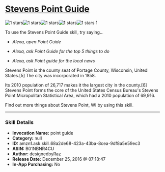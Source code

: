 # [Stevens Point Guide](http://alexa.amazon.com/#skills/amzn1.ask.skill.68a2de68-423a-43ba-8cea-9df8a5e59ec3)
![1 stars](../../images/ic_star_black_18dp_1x.png)![1 stars](../../images/ic_star_border_black_18dp_1x.png)![1 stars](../../images/ic_star_border_black_18dp_1x.png)![1 stars](../../images/ic_star_border_black_18dp_1x.png)![1 stars](../../images/ic_star_border_black_18dp_1x.png) 1

To use the Stevens Point Guide skill, try saying...

* *Alexa, open Point Guide*

* *Alexa, ask Point Guide for the top 5 things to do*

* *Alexa, ask Point guide for the local news*

Stevens Point is the county seat of Portage County, Wisconsin, United States.[5] The city was incorporated in 1858.

Its 2010 population of 26,717 makes it the largest city in the county.[6] Stevens Point forms the core of the United States Census Bureau's Stevens Point Micropolitan Statistical Area, which had a 2010 population of 69,916.

Find out more things about Stevens Point, WI by using this skill.

***

### Skill Details

* **Invocation Name:** point guide
* **Category:** null
* **ID:** amzn1.ask.skill.68a2de68-423a-43ba-8cea-9df8a5e59ec3
* **ASIN:** B01NBNR4CU
* **Author:** designedbyRaz
* **Release Date:** December 25, 2016 @ 07:18:47
* **In-App Purchasing:** No
